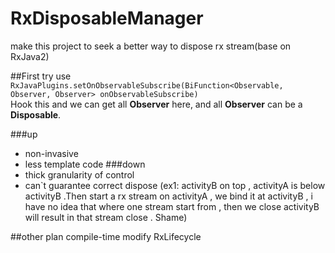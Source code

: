 # RxDisposableManager

make this project to seek a better way to dispose rx stream(base on RxJava2)

##First try
use
<code>
RxJavaPlugins.setOnObservableSubscribe(BiFunction<Observable, Observer, Observer> onObservableSubscribe)
</code>
<br/>
Hook this and we can get all **Observer** here,
and all **Observer** can be a **Disposable**.

###up
* non-invasive
* less template code
###down
* thick granularity of control
* can`t guarantee correct dispose (ex1: activityB on top
, activityA is below activityB .Then start a rx stream on activityA ,
we bind it at activityB , i have no idea that where one stream start from ,
then we close activityB will result in that stream close . Shame)


##other plan
compile-time modify
RxLifecycle
